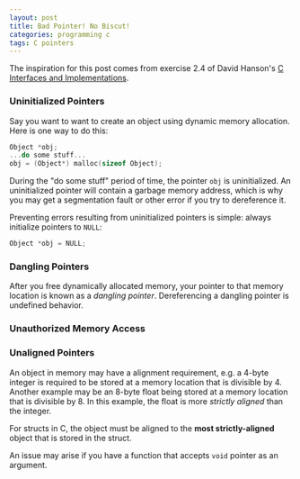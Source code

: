 ```yaml
---
layout: post
title: Bad Pointer! No Biscut!
categories: programming c
tags: C pointers 
---
```


The inspiration for this post comes from exercise 2.4 of David Hanson's [C Interfaces and Implementations](https://amzn.to/3385vTI).

### Uninitialized Pointers

Say you want to want to create an object using dynamic memory allocation. Here is one way to do this:
```c
Object *obj;
...do some stuff...
obj = (Object*) malloc(sizeof Object);
```
During the "do some stuff" period of time, the pointer `obj` is uninitialized. An uninitialized pointer will contain a garbage memory address, which is why you may get a segmentation fault or other error if you try to dereference it.

Preventing errors resulting from uninitialized pointers is simple: always initialize pointers to `NULL`:
```c
Object *obj = NULL;
```

### Dangling Pointers

After you free dynamically allocated memory, your pointer to that memory location is known as a *dangling pointer*. Dereferencing a dangling pointer is undefined behavior.


### Unauthorized Memory Access


### Unaligned Pointers

An object in memory may have a alignment requirement, e.g. a 4-byte integer is required to be stored at a memory location that is divisible by 4. Another example may be an 8-byte float being stored at a memory location that is divisible by 8. In this example, the float is more *strictly aligned* than the integer.

For structs in C, the object must be aligned to the **most strictly-aligned** object that is stored in the struct.

An issue may arise if you have a function that accepts `void` pointer as an argument.